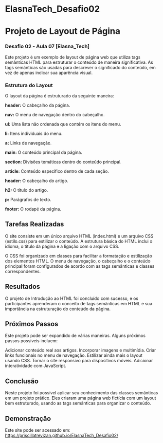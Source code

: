 # ElasnaTech_Desafio02
# Projeto de Layout de Página

### Desafio  02 - Aula 07 [Elasna_Tech]


Este projeto é um exemplo de layout de página web que utiliza tags semânticas HTML para estruturar o conteúdo de maneira significativa. As tags semânticas são usadas para descrever o significado do conteúdo, em vez de apenas indicar sua aparência visual.



### Estrutura do Layout
O layout da página é estruturado da seguinte maneira:

**header:** O cabeçalho da página.

**nav:** O menu de navegação dentro do cabeçalho.

**ul:** Uma lista não ordenada que contém os itens do menu.

**li:** Itens individuais do menu.

**a:** Links de navegação.

**main:** O conteúdo principal da página.

**section:** Divisões temáticas dentro do conteúdo principal.

**article:** Conteúdo específico dentro de cada seção.

**header:** O cabeçalho do artigo.

**h2:** O título do artigo.

**p:** Parágrafos de texto.

**footer:** O rodapé da página.


## Tarefas Realizadas

O site consiste em um único arquivo HTML (index.html) e um arquivo CSS (estilo.css) para estilizar o conteúdo. A estrutura básica do HTML inclui o idioma, o título da página e a ligação com o arquivo CSS.

O CSS foi organizado em classes para facilitar a formatação e estilização dos elementos HTML. O menu de navegação, o cabeçalho e o conteúdo principal foram configurados de acordo com as tags semânticas e classes correspondentes.


## Resultados

O projeto de Introdução ao HTML foi concluído com sucesso, e os participantes aprenderam o conceito de tags semânticas em HTML e sua importância na estruturação do conteúdo da página.

## Próximos Passos

Este projeto pode ser expandido de várias maneiras. Alguns próximos passos possíveis incluem:

Adicionar conteúdo real aos artigos.
Incorporar imagens e multimídia.
Criar links funcionais no menu de navegação.
Estilizar ainda mais o layout usando CSS.
Tornar o site responsivo para dispositivos móveis.
Adicionar interatividade com JavaScript.


## Conclusão
Neste projeto foi possível aplicar seu conhecimento das classes semânticas em um projeto prático. Eles criaram uma página web fictícia com um layout bem estruturado, usando as tags semânticas para organizar o conteúdo. 

## Demonstração
Este site pode ser acessado em: https://priscillatrevizan.github.io/ElasnaTech_Desafio02/
